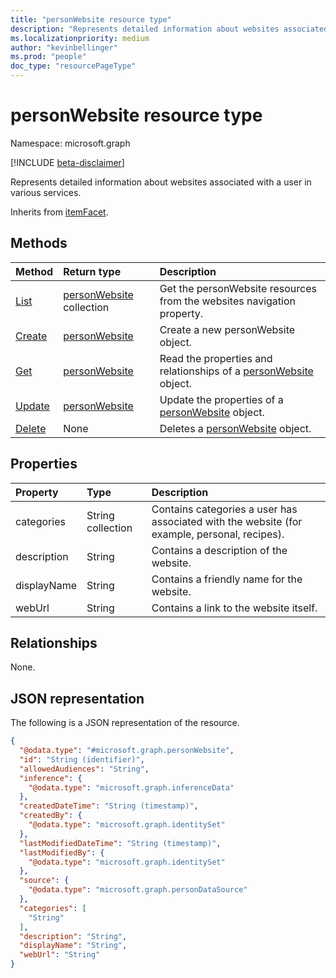 ```yaml
---
title: "personWebsite resource type"
description: "Represents detailed information about websites associated with a user in various services."
ms.localizationpriority: medium
author: "kevinbellinger"
ms.prod: "people"
doc_type: "resourcePageType"
---
```


# personWebsite resource type

Namespace: microsoft.graph

[!INCLUDE [beta-disclaimer](../../includes/beta-disclaimer.md)]

Represents detailed information about websites associated with a user in various services.

Inherits from [itemFacet](itemfacet.md).

## Methods
|Method|Return type|Description|
|:---|:---|:---|
|[List](../api/profile-list-websites.md)|[personWebsite](../resources/personwebsite.md) collection|Get the personWebsite resources from the websites navigation property.|
|[Create](../api/profile-post-websites.md)|[personWebsite](../resources/personwebsite.md)|Create a new personWebsite object.|
|[Get](../api/personwebsite-get.md)|[personWebsite](../resources/personwebsite.md)|Read the properties and relationships of a [personWebsite](../resources/personwebsite.md) object.|
|[Update](../api/personwebsite-update.md)|[personWebsite](../resources/personwebsite.md)|Update the properties of a [personWebsite](../resources/personwebsite.md) object.|
|[Delete](../api/personwebsite-delete.md)|None|Deletes a [personWebsite](../resources/personwebsite.md) object.|

## Properties

| Property     | Type              | Description                                                                                   |
|:-------------|:------------------|:----------------------------------------------------------------------------------------------|
|categories    |String collection  | Contains categories a user has associated with the website (for example, personal, recipes).  |
|description   |String             | Contains a description of the website.                                                        |
|displayName   |String             | Contains a friendly name for the website.                                                     |
|webUrl        |String             | Contains a link to the website itself.                                                        |

## Relationships
None.

## JSON representation
The following is a JSON representation of the resource.
<!-- {
  "blockType": "resource",
  "keyProperty": "id",
  "@odata.type": "microsoft.graph.personWebsite",
  "baseType": "microsoft.graph.itemFacet",
  "openType": false
}
-->
``` json
{
  "@odata.type": "#microsoft.graph.personWebsite",
  "id": "String (identifier)",
  "allowedAudiences": "String",
  "inference": {
    "@odata.type": "microsoft.graph.inferenceData"
  },
  "createdDateTime": "String (timestamp)",
  "createdBy": {
    "@odata.type": "microsoft.graph.identitySet"
  },
  "lastModifiedDateTime": "String (timestamp)",
  "lastModifiedBy": {
    "@odata.type": "microsoft.graph.identitySet"
  },
  "source": {
    "@odata.type": "microsoft.graph.personDataSource"
  },
  "categories": [
    "String"
  ],
  "description": "String",
  "displayName": "String",
  "webUrl": "String"
}
```



